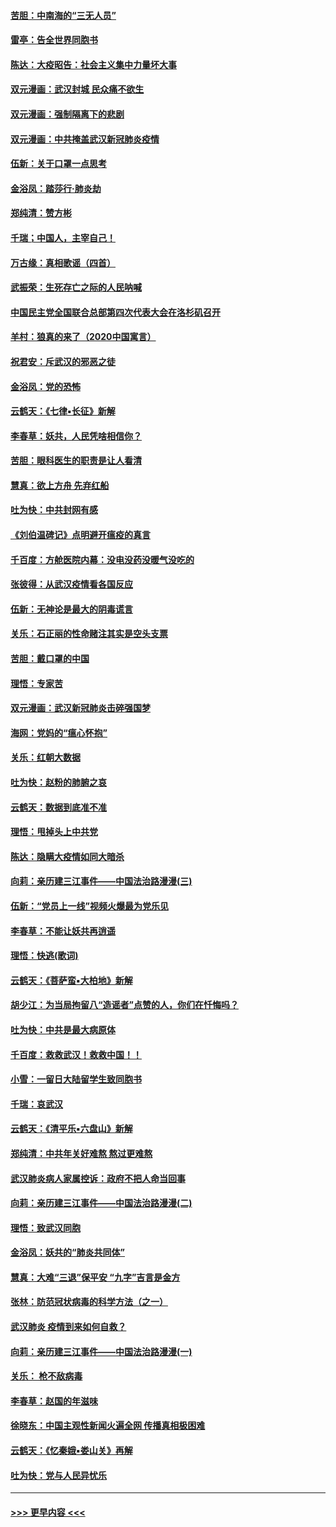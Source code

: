 #### [苦胆：中南海的“三无人员”](../pages/nsc993/n11862997.md?t=02122133) 
#### [雷亭：告全世界同胞书](../pages/nsc993/n11862572.md?t=02122133) 
#### [陈达：大疫昭告：社会主义集中力量坏大事](../pages/nsc993/n11859419.md?t=02122133) 
#### [双元漫画：武汉封城 民众痛不欲生](../pages/nsc993/n11859287.md?t=02122133) 
#### [双元漫画：强制隔离下的悲剧](../pages/nsc993/n11859244.md?t=02122133) 
#### [双元漫画：中共掩盖武汉新冠肺炎疫情](../pages/nsc993/n11858249.md?t=02122133) 
#### [伍新：关于口罩一点思考](../pages/nsc993/n11859195.md?t=02122133) 
#### [金浴凤：踏莎行‧肺炎劫](../pages/nsc993/n11858227.md?t=02122133) 
#### [郑纯清：赞方彬](../pages/nsc993/n11856803.md?t=02122133) 
#### [千瑞；中国人，主宰自己！](../pages/nsc993/n11856793.md?t=02122133) 
#### [万古缘：真相歌谣（四首）](../pages/nsc993/n11856263.md?t=02122133) 
#### [武振荣：生死存亡之际的人民呐喊](../pages/nsc993/n11856256.md?t=02122133) 
#### [中国民主党全国联合总部第四次代表大会在洛杉矶召开](../pages/nsc993/n11856344.md?t=02122133) 
#### [羊村：狼真的来了（2020中国寓言）](../pages/nsc993/n11856229.md?t=02122133) 
#### [祝君安：斥武汉的邪恶之徒](../pages/nsc993/n11855861.md?t=02122133) 
#### [金浴凤：党的恐怖](../pages/nsc993/n11855849.md?t=02122133) 
#### [云鹤天：《七律▪长征》新解](../pages/nsc993/n11855479.md?t=02122133) 
#### [李春草：妖共，人民凭啥相信你？](../pages/nsc993/n11855196.md?t=02122133) 
#### [苦胆：眼科医生的职责是让人看清](../pages/nsc993/n11853840.md?t=02122133) 
#### [慧真：欲上方舟 先弃红船](../pages/nsc993/n11853483.md?t=02122133) 
#### [吐为快：中共封网有感](../pages/nsc993/n11852575.md?t=02122133) 
#### [《刘伯温碑记》点明避开瘟疫的真言](../pages/nsc993/n11852128.md?t=02122133) 
#### [千百度：方舱医院内幕：没电没药没暖气没吃的](../pages/nsc993/n11850211.md?t=02122133) 
#### [张彼得：从武汉疫情看各国反应](../pages/nsc993/n11850102.md?t=02122133) 
#### [伍新：无神论是最大的阴毒谎言](../pages/nsc993/n11846129.md?t=02122133) 
#### [关乐：石正丽的性命赌注其实是空头支票](../pages/nsc993/n11846109.md?t=02122133) 
#### [苦胆：戴口罩的中国](../pages/nsc993/n11845576.md?t=02122133) 
#### [理悟：专家苦](../pages/nsc993/n11845564.md?t=02122133) 
#### [双元漫画：武汉新冠肺炎击碎强国梦](../pages/nsc993/n11843320.md?t=02122133) 
#### [海网：党妈的“瘟心怀抱”](../pages/nsc993/n11840740.md?t=02122133) 
#### [关乐：红朝大数据](../pages/nsc993/n11840675.md?t=02122133) 
#### [吐为快：赵粉的肺腑之哀](../pages/nsc993/n11840618.md?t=02122133) 
#### [云鹤天：数据到底准不准](../pages/nsc993/n11840325.md?t=02122133) 
#### [理悟：甩掉头上中共党](../pages/nsc993/n11838826.md?t=02122133) 
#### [陈达：隐瞒大疫情如同大暗杀](../pages/nsc993/n11838771.md?t=02122133) 
#### [向莉：亲历建三江事件——中国法治路漫漫(三)](../pages/nsc993/n11831825.md?t=02122133) 
#### [伍新：“党员上一线”视频火爆最为党乐见](../pages/nsc993/n11838200.md?t=02122133) 
#### [李春草：不能让妖共再逍遥](../pages/nsc993/n11838102.md?t=02122133) 
#### [理悟：快逃(歌词)](../pages/nsc993/n11838083.md?t=02122133) 
#### [云鹤天：《菩萨蛮▪大柏地》新解](../pages/nsc993/n11838059.md?t=02122133) 
#### [胡少江：为当局拘留八“造谣者”点赞的人，你们在忏悔吗？](../pages/nsc993/n11836801.md?t=02122133) 
#### [吐为快：中共是最大病原体](../pages/nsc993/n11836748.md?t=02122133) 
#### [千百度：救救武汉！救救中国！！](../pages/nsc993/n11836145.md?t=02122133) 
#### [小雪：一留日大陆留学生致同胞书](../pages/nsc993/n11834624.md?t=02122133) 
#### [千瑞：哀武汉](../pages/nsc993/n11833647.md?t=02122133) 
#### [云鹤天：《清平乐▪六盘山》新解](../pages/nsc993/n11833611.md?t=02122133) 
#### [郑纯清：中共年关好难熬 熬过更难熬](../pages/nsc993/n11833489.md?t=02122133) 
#### [武汉肺炎病人家属控诉：政府不把人命当回事](../pages/nsc993/n11833205.md?t=02122133) 
#### [向莉：亲历建三江事件——中国法治路漫漫(二)](../pages/nsc993/n11829102.md?t=02122133) 
#### [理悟：致武汉同胞](../pages/nsc993/n11831522.md?t=02122133) 
#### [金浴凤：妖共的“肺炎共同体”](../pages/nsc993/n11829448.md?t=02122133) 
#### [慧真：大难“三退”保平安 “九字”吉言是金方](../pages/nsc993/n11829501.md?t=02122133) 
#### [张林：防范冠状病毒的科学方法（之一）](../pages/nsc993/n11828618.md?t=02122133) 
#### [武汉肺炎 疫情到来如何自救？](../pages/nsc993/n11827632.md?t=02122133) 
#### [向莉：亲历建三江事件——中国法治路漫漫(一)](../pages/nsc993/n11827190.md?t=02122133) 
#### [关乐： 枪不敌病毒](../pages/nsc993/n11826746.md?t=02122133) 
#### [李春草：赵国的年滋味](../pages/nsc993/n11826321.md?t=02122133) 
#### [徐晓东：中国主观性新闻火遍全网 传播真相极困难](../pages/nsc993/n11826508.md?t=02122133) 
#### [云鹤天：《忆秦娥▪娄山关》再解](../pages/nsc993/n11824682.md?t=02122133) 
#### [吐为快：党与人民异忧乐](../pages/nsc993/n11824660.md?t=02122133) 

----
#### [ >>> 更早内容 <<< ](../indexes/nsc993-earlier.md)
